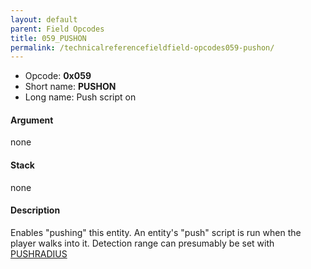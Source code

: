 ```yaml
---
layout: default
parent: Field Opcodes
title: 059_PUSHON
permalink: /technicalreferencefieldfield-opcodes059-pushon/
---
```


-   Opcode: **0x059**
-   Short name: **PUSHON**
-   Long name: Push script on

#### Argument

none

#### Stack

none

#### Description

Enables "pushing" this entity. An entity's "push" script is run when the player walks into it. Detection range can presumably be set with [PUSHRADIUS](063_PUSHRADIUS)
